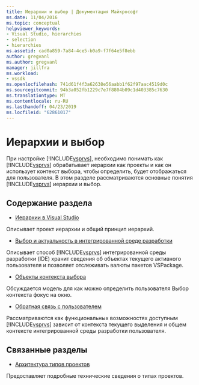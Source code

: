 ```yaml
---
title: Иерархии и выбор | Документация Майкрософт
ms.date: 11/04/2016
ms.topic: conceptual
helpviewer_keywords:
- Visual Studio, hierarchies
- selection
- hierarchies
ms.assetid: cad0a859-7a84-4ce5-b0a9-f7f64e5f8ebb
author: gregvanl
ms.author: gregvanl
manager: jillfra
ms.workload:
- vssdk
ms.openlocfilehash: 741d61f4f3a62638e56aabb1f62f97aac4519d0c
ms.sourcegitcommit: 94b3a052fb1229c7e7f8804b09c1d403385c7630
ms.translationtype: MT
ms.contentlocale: ru-RU
ms.lasthandoff: 04/23/2019
ms.locfileid: "62861017"
---
```

# <a name="hierarchies-and-selection"></a>Иерархии и выбор
При настройке [!INCLUDE[vsprvs](../../code-quality/includes/vsprvs_md.md)], необходимо понимать как [!INCLUDE[vsprvs](../../code-quality/includes/vsprvs_md.md)] обрабатывает иерархии как проекты и как он использует контекст выбора, чтобы определить, будет отображаться для пользователя. В этом разделе рассматриваются основные понятия [!INCLUDE[vsprvs](../../code-quality/includes/vsprvs_md.md)] иерархии и выбор.

## <a name="in-this-section"></a>Содержание раздела
- [Иерархии в Visual Studio](../../extensibility/internals/hierarchies-in-visual-studio.md)

 Описывает проект иерархии и общий принцип иерархий.

- [Выбор и актуальность в интегрированной среде разработки](../../extensibility/internals/selection-and-currency-in-the-ide.md)

 Описывает способ [!INCLUDE[vsprvs](../../code-quality/includes/vsprvs_md.md)] интегрированной среды разработки (IDE) хранит сведения об объектах текущего активного пользователя и позволяет отслеживать валюты пакетов VSPackage.

- [Объекты контекста выбора](../../extensibility/internals/selection-context-objects.md)

 Обсуждается модель для как можно определить пользователя Выбор контекста фокус на окно.

- [Обратная связь с пользователем](../../extensibility/internals/feedback-to-the-user.md)

 Рассматриваются как функциональных возможностях доступным [!INCLUDE[vsprvs](../../code-quality/includes/vsprvs_md.md)] зависит от контекста текущего выделения и общем контексте интегрированной среды разработки пользователя.

## <a name="related-sections"></a>Связанные разделы
- [Архитектура типов проектов](../../extensibility/internals/project-types-architecture.md)

 Предоставляет подробные технические сведения о типах проектов.
